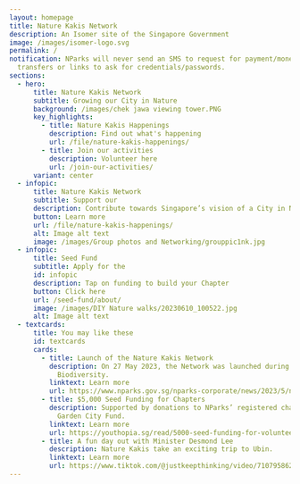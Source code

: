 ```yaml
---
layout: homepage
title: Nature Kakis Network
description: An Isomer site of the Singapore Government
image: /images/isomer-logo.svg
permalink: /
notification: NParks will never send an SMS to request for payment/money
  transfers or links to ask for credentials/passwords.
sections:
  - hero:
      title: Nature Kakis Network
      subtitle: Growing our City in Nature
      background: /images/chek jawa viewing tower.PNG
      key_highlights:
        - title: Nature Kakis Happenings
          description: Find out what's happening
          url: /file/nature-kakis-happenings/
        - title: Join our activities
          description: Volunteer here
          url: /join-our-activities/
      variant: center
  - infopic:
      title: Nature Kakis Network
      subtitle: Support our
      description: Contribute towards Singapore’s vision of a City in Nature
      button: Learn more
      url: /file/nature-kakis-happenings/
      alt: Image alt text
      image: /images/Group photos and Networking/grouppic1nk.jpg
  - infopic:
      title: Seed Fund
      subtitle: Apply for the
      id: infopic
      description: Tap on funding to build your Chapter
      button: Click here
      url: /seed-fund/about/
      image: /images/DIY Nature walks/20230610_100522.jpg
      alt: Image alt text
  - textcards:
      title: You may like these
      id: textcards
      cards:
        - title: Launch of the Nature Kakis Network
          description: On 27 May 2023, the Network was launched during the Festival of
            Biodiversity.
          linktext: Learn more
          url: https://www.nparks.gov.sg/nparks-corporate/news/2023/5/new-nparks-initiatives-to-strengthen-ecological-connectivity-and-encourage-community-stewardship-to-further-city-in-nature-vision
        - title: $5,000 Seed Funding for Chapters
          description: Supported by donations to NParks’ registered charity and IPC,
            Garden City Fund.
          linktext: Learn more
          url: https://youthopia.sg/read/5000-seed-funding-for-volunteers-among-new-initiatives-by-nparks-to-cultivate-community-ownership/
        - title: A fun day out with Minister Desmond Lee
          description: Nature Kakis take an exciting trip to Ubin.
          linktext: Learn more
          url: https://www.tiktok.com/@justkeepthinking/video/7107958620171668737
---
```

